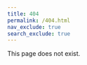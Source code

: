 ```yaml
---
title: 404
permalink: /404.html
nav_exclude: true
search_exclude: true
---
```


This page does not exist.
